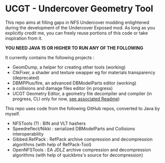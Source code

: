 # UCGT - Undercover Geometry Tool
This repo aims at filling gaps in NFS Undercover modding enlightened during the development of the Undercover Exposed mod.
As long as you explicitly credit me, you can freely reuse portions of this code or take inspiration from it.

**YOU NEED JAVA 15 OR HIGHER TO RUN ANY OF THE FOLLOWING**

It currently contains the following projects :
- GeomDump, a helper for creating other tools (working)
- CtkFixer, a shader and texture swapper eg for materials transparency (deprecated)
- DBMPPlus/fire, an advanced DBModelParts editor (working)
- a collisions and damage files editor (in progress)
- UCGT Geometry Editor, a geometry file decompiler and compiler (in progress, CLI only for now, [see associated Readme](README%20-%20Geometry%20Editor.md))

This repo uses code from the following GitHub repos, converted to Java by myself.
- NFSTools (?) : BIN and VLT hashers
- Speedreflect/Nikki : serialized DBModelParts and Collisions interoperability
- Gibbed.RefPack : RefPack archive compression and decompression algorithms (with help of RefPack-Tool)
- OpenNFSTools : EA JDLZ archive compression and decompression algorithms (with help of quickbms's source for decompression)
